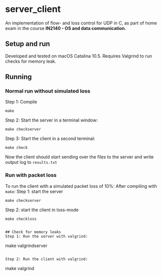# server_client

An implementation of flow- and loss control for UDP in C, as part of home exam in the course **IN2140 - OS and data communication.** 

## Setup and run
Developed and tested on macOS Catalina 10.5. Requires Valgrind to run checks for memory leak. 

## Running

### Normal run without simulated loss
Step 1: Compile
```
make
```

Step 2: Start the server in a terminal window:
```
make checkserver
```

Step 3: Start the client in a second terminal:
```
make check
```

Now the client should start sending over the files to the server and write output log to ```results.txt```

### Run with packet loss
To run the client with a simulated packet loss of 10%:
After compiling with ```make```:
Step 1: start the server
```
make checkserver
```

Step 2: start the client in loss-mode
```
make checkloss


## Check for memory leaks
Step 1: Run the server with valgrind:
```
make valgrindserver
```

Step 2: Run the client with valgrind:
```
make valgrind
